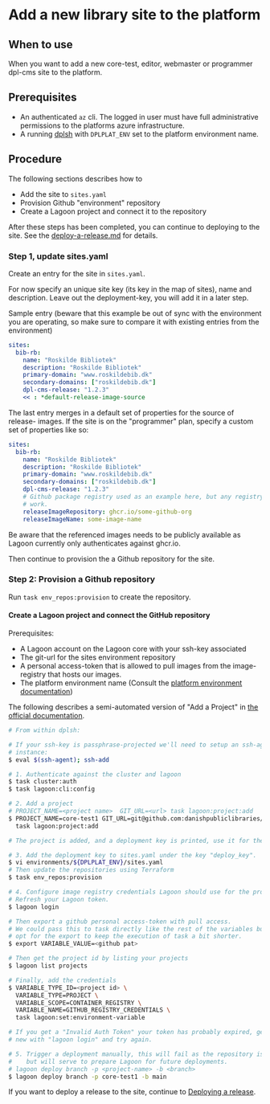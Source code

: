 # Add a new library site to the platform

## When to use

When you want to add a new core-test, editor, webmaster or programmer dpl-cms
site to the platform.

## Prerequisites

* An authenticated `az` cli. The logged in user must have full administrative
  permissions to the platforms azure infrastructure.
* A running [dplsh](using-dplsh.md) with `DPLPLAT_ENV` set to the platform
  environment name.

## Procedure

The following sections describes how to

* Add the site to `sites.yaml`
* Provision Github "environment" repository
* Create a Lagoon project and connect it to the repository

After these steps has been completed, you can continue to deploying to the
site. See the [deploy-a-release.md](deploy-a-release.md) for details.

### Step 1, update sites.yaml

Create an entry for the site in `sites.yaml`.

For now specify an unique site key (its key in the map of sites), name and
description. Leave out the deployment-key, you will add it in a later step.

Sample entry (beware that this example be out of sync with the environment you
are operating, so make sure to compare it with existing entries from the
environment)

```yaml
sites:
  bib-rb:
    name: "Roskilde Bibliotek"
    description: "Roskilde Bibliotek"
    primary-domain: "www.roskildebib.dk"
    secondary-domains: ["roskildebib.dk"]
    dpl-cms-release: "1.2.3"
    << : *default-release-image-source
```

The last entry merges in a default set of properties for the source of release-
images. If the site is on the "programmer" plan, specify a custom set of
properties like so:

```yaml
sites:
  bib-rb:
    name: "Roskilde Bibliotek"
    description: "Roskilde Bibliotek"
    primary-domain: "www.roskildebib.dk"
    secondary-domains: ["roskildebib.dk"]
    dpl-cms-release: "1.2.3"
    # Github package registry used as an example here, but any registry will
    # work.
    releaseImageRepository: ghcr.io/some-github-org
    releaseImageName: some-image-name
```

Be aware that the referenced images needs to be publicly available as Lagoon
currently only authenticates against ghcr.io.

Then continue to provision the a Github repository for the site.

### Step 2: Provision a Github repository

Run `task env_repos:provision` to create the repository.

#### Create a Lagoon project and connect the GitHub repository

Prerequisites:

* A Lagoon account on the Lagoon core with your ssh-key associated
* The git-url for the sites environment repository
* A personal access-token that is allowed to pull images from the image-registry
  that hosts our images.
* The platform environment name (Consult the [platform environment documentation](https://github.com/danskernesdigitalebibliotek/dpl-platform/wiki/Platform-Environments))

The following describes a semi-automated version of "Add a Project" in
[the official documentation](https://docs.lagoon.sh/installing-lagoon/add-project/).

```sh
# From within dplsh:

# If your ssh-key is passphrase-projected we'll need to setup an ssh-agent
# instance:
$ eval $(ssh-agent); ssh-add

# 1. Authenticate against the cluster and lagoon
$ task cluster:auth
$ task lagoon:cli:config

# 2. Add a project
# PROJECT_NAME=<project name>  GIT_URL=<url> task lagoon:project:add
$ PROJECT_NAME=core-test1 GIT_URL=git@github.com:danishpubliclibraries/env-core-test1.git\
  task lagoon:project:add

# The project is added, and a deployment key is printed, use it for the next step.

# 3. Add the deployment key to sites.yaml under the key "deploy_key".
$ vi environments/${DPLPLAT_ENV}/sites.yaml
# Then update the repositories using Terraform
$ task env_repos:provision

# 4. Configure image registry credentials Lagoon should use for the project:
# Refresh your Lagoon token.
$ lagoon login

# Then export a github personal access-token with pull access.
# We could pass this to task directly like the rest of the variables but we
# opt for the export to keep the execution of task a bit shorter.
$ export VARIABLE_VALUE=<github pat>

# Then get the project id by listing your projects
$ lagoon list projects

# Finally, add the credentials
$ VARIABLE_TYPE_ID=<project id> \
  VARIABLE_TYPE=PROJECT \
  VARIABLE_SCOPE=CONTAINER_REGISTRY \
  VARIABLE_NAME=GITHUB_REGISTRY_CREDENTIALS \
  task lagoon:set:environment-variable

# If you get a "Invalid Auth Token" your token has probably expired, generated a
# new with "lagoon login" and try again.

# 5. Trigger a deployment manually, this will fail as the repository is empty
#    but will serve to prepare Lagoon for future deployments.
# lagoon deploy branch -p <project-name> -b <branch>
$ lagoon deploy branch -p core-test1 -b main
```

If you want to deploy a release to the site, continue to
[Deploying a release](deploy-a-release.md).
